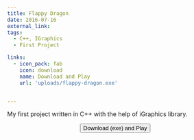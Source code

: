 ```yaml
---
title: Flappy Dragon
date: 2016-07-16
external_link: 
tags:
  - C++, IGraphics
  - First Project

links:
  - icon_pack: fab
    icon: download
    name: Download and Play
    url: 'uploads/flappy-dragon.exe'


---
```


My first project written in C++ with the help of iGraphics library.

<div style="text-align: center;">
    <a href="/uploads/flappy-dragon.exe" download="Flappy Dragon">
        <button>Download (exe) and Play</button>
    </a>
</div>

<!--more-->
